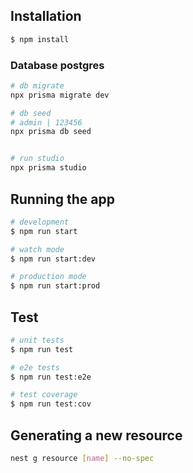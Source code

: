 ## Installation

```bash
$ npm install
```

### Database postgres

```bash
# db migrate
npx prisma migrate dev

# db seed
# admin | 123456
npx prisma db seed


# run studio
npx prisma studio

```

## Running the app

```bash
# development
$ npm run start

# watch mode
$ npm run start:dev

# production mode
$ npm run start:prod
```

## Test

```bash
# unit tests
$ npm run test

# e2e tests
$ npm run test:e2e

# test coverage
$ npm run test:cov
```

## Generating a new resource

```bash
nest g resource [name] --no-spec
```
